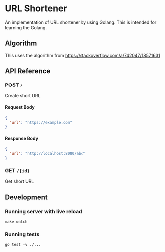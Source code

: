 # URL Shortener

An implementation of URL shortener by using Golang. This is intended for learning the Golang.

## Algorithm

This uses the algorithm from https://stackoverflow.com/a/742047/18571631

## API Reference

### **POST** `/`

Create short URL

#### Request Body

```json
{
  "url": "https://example.com"
}
```

#### Response Body

```json
{
  "url": "http://localhost:8080/abc"
}
```

### **GET** `/{id}`

Get short URL

## Development

### Running server with live reload

```shell
make watch
```

### Running tests

```shell
go test -v ./...
```